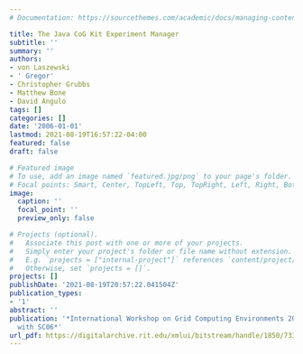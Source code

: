 ```yaml
---
# Documentation: https://sourcethemes.com/academic/docs/managing-content/

title: The Java CoG Kit Experiment Manager
subtitle: ''
summary: ''
authors:
- von Laszewski
- ' Gregor'
- Christopher Grubbs
- Matthew Bone
- David Angulo
tags: []
categories: []
date: '2006-01-01'
lastmod: 2021-08-19T16:57:22-04:00
featured: false
draft: false

# Featured image
# To use, add an image named `featured.jpg/png` to your page's folder.
# Focal points: Smart, Center, TopLeft, Top, TopRight, Left, Right, BottomLeft, Bottom, BottomRight.
image:
  caption: ''
  focal_point: ''
  preview_only: false

# Projects (optional).
#   Associate this post with one or more of your projects.
#   Simply enter your project's folder or file name without extension.
#   E.g. `projects = ["internal-project"]` references `content/project/deep-learning/index.md`.
#   Otherwise, set `projects = []`.
projects: []
publishDate: '2021-08-19T20:57:22.041504Z'
publication_types:
- '1'
abstract: ''
publication: '*International Workshop on Grid Computing Environments 2006 in Conjunction
  with SC06*'
url_pdf: https://digitalarchive.rit.edu/xmlui/bitstream/handle/1850/7339/PZimnyConfProc11-13-2006.pdf
---
```

